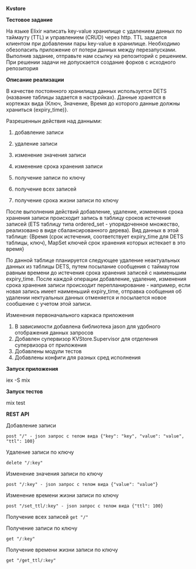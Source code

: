 **Kvstore**

**Тестовое задание**

На языке Elixir написать key-value хранилище с удалением данных по таймауту (TTL) и управлением (CRUD) через http. TTL задается клиентом при добавлении пары key-value в хранилище. Необходимо обезопасить приложение от потери данных между перезапусками. Выполнив задание, отправьте нам ссылку на репозиторий с решением. При решении задачи не допускается создание форков с исходного репозитория

**Описание реализации**

В качестве постоянного хранилища данных используется DETS (название таблицы задается в настройках). Данные хранятся в кортежах вида 
{Ключ, Значение, Время до которого данные должны храниться (expiry_time)}.

Разрешеннын действия над данными:
1. добавление записи

2. удаление записи

3. изменение значения записи

4. изменение срока хранения записи

5. получение записи по ключу

6. получение всех записей

7. получение срока жизни записи по ключу


После выполнения действий добавление, удаление, изменения срока хранения записи происходит запись в таблицу сроков истечения записей (ETS таблицу типа ordered_set - упорядоченное множество, реализовано в виде сбалансированного дерева). Вид данных в этой таблице: 
{Время (срок истечения, соответствует expiry_time для DETS таблицы, ключ), MapSet ключей срок хранения которых истекает в это время}


По данной таблице планируется следующее удаление неактуальных данных из таблицы DETS, путем посылание сообщения с таймаутом равным времени до истечения срока хранения записей с наименьшим expiry_time. После каждой операции добавление, удаление, изменения срока хранения записи происходит перепланирование - например, если новая запись имеет наименьший expiry_time, отправка сообщения об удалении нектуальных данных отменяется и посылается новое сообшение с учетом этой записи.


Изменения первоначального каркаса приложения

1. В зависимости добавлена библиотека jason для удобного отображения данных запросов
2. Добавлен супервизор KVStore.Supervisor для отделения супервизора от приложения
3. Добавлены модули тестов
4. Добавлены конфиги для разных сред исполнения

**Запуск приложения**

iex -S mix

**Запуск тестов**

mix test

**REST API**

Добавление записи

`post "/" - json запрос с телом вида {"key": "key", "value": "value", "ttl": 100}
`

Удаление записи по ключу

`delete "/:key"`

Изменение значения записи по ключу

`post "/:key" - json запрос с телом вида {"value": "value"}`

Изменение времени жизни записи по ключу

`post "/set_ttl/:key" - json запрос с телом вида {"ttl": 100}`

Получение всех записей
`get "/"`

Получение записи по ключу

`get "/:key"`

Получение времени жизни записи по ключу

`get "/get_ttl/:key"`

